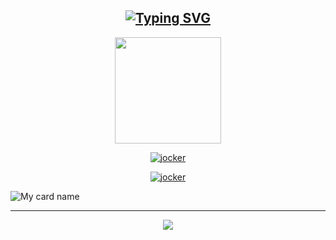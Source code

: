 <div align="center">

## [![Typing SVG](https://readme-typing-svg.herokuapp.com?font=Lemon+milk&color=Y70000&lines=Welcome+to+AXN4+Profile)](https://git.io/typing-svg)

  <p align="center">
  <a href="https://ibb.co/4wyvT9j"><img src="https://i.imgur.com/E2m87kF.jpeg""width="170" height="170"/>
  <p align="center">

<a href="#"><img title="jocker" src="https://img.shields.io/badge/-💝AXN4💝-blue?&style=for-the-badge"></a>
</p>
  </p>

<a href="https://github.com/AXN4"><img title="jocker" src="https://img.shields.io/badge/AXN4-authot?color=black&style=for-the-badge&logo=github"></a>

</div>

![My card name](https://cardivo.vercel.app/api?name=AXN4&description=Hi,%20Welcome%20To%20💖AXN4💖%20Profile%20❤&image=https://i.imgur.com/E2m87kF.jpeg&backgroundColor=%23ecf0f1&instagram=_axn4._&github=AXN4&twitter=&pattern=leaf&colorPattern=%23eaeaea)

<div align="center">
  <p align="center">

<hr></hr>  
    
<img src="https://github.com/SP-XD/SP-XD/blob/main/images/dino_rounded.gif?raw=true" href="https://github.com/SP-XD" />



</div>
    


<!---
SPlRlT-YT/SPlRlT-YT is a ✨ special ✨ repository because its `README.md` (this file) appears on your GitHub profile.
You can click the Preview link to take a look at your changes.
--->
